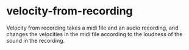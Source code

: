 velocity-from-recording
=======================

Velocity from recording takes a midi file and an audio recording, and changes the velocities in the midi file according to the loudness of the sound in the recording. 
